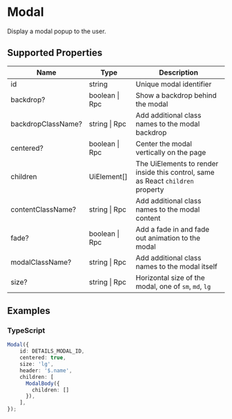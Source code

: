 # Modal

Display a modal popup to the user.

## Supported Properties

| Name               | Type           | Description                                                                     |
| ------------------ | -------------- | ------------------------------------------------------------------------------- |
| id                 | string         | Unique modal identifier                                                         |
| backdrop?          | boolean \| Rpc | Show a backdrop behind the modal                                                |
| backdropClassName? | string \| Rpc  | Add additional class names to the modal backdrop                                |
| centered?          | boolean \| Rpc | Center the modal vertically on the page                                         |
| children           | UiElement\[]   | The UiElements to render inside this control, same as React `children` property |
| contentClassName?  | string \| Rpc  | Add additional class names to the modal content                                 |
| fade?              | boolean \| Rpc | Add a fade in and fade out animation to the modal                               |
| modalClassName?    | string \| Rpc  | Add additional class names to the modal itself                                  |
| size?              | string \| Rpc  | Horizontal size of the modal, one of `sm`, `md`, `lg`                           |

## Examples

### TypeScript

```typescript
Modal({
    id: DETAILS_MODAL_ID,
    centered: true,
    size: 'lg',
    header: '$.name',
    children: [
      ModalBody({
        children: []
      }),
    ],
});
```
